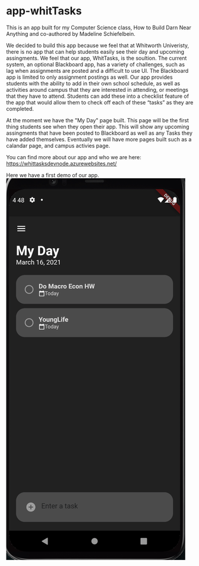 # app-whitTasks

This is an app built for my Computer Science class, How to Build Darn Near Anything and co-authored by Madeline Schiefelbein.

We decided to build this app because we feel that at Whitworth Univeristy, there is no app that can help students easily see their day and upcoming assingments. We feel that our app, WhitTasks, is the soultion. The current system, an optional Blackboard app, has a variety of challenges, such as lag when assignments are posted and a difficult to use UI. The Blackboard app is limited to only assignment postings as well. Our app provides students with the ability to add in their own school schedule, as well as activities around campus that they are interested in attending, or meetings that they have to attend. Students can add these into a checklist feature of the app that would allow them to check off each of these “tasks” as they are completed.

At the moment we have the "My Day" page built. This page will be the first thing students see when they open their app. This will show any upcoming assingments that have been posted to Blackboard as well as any Tasks they have added themselves. Eventually we will have more pages built such as a calandar page, and campus activies page.

You can find more about our app and who we are here: https://whittasksdevnode.azurewebsites.net/

Here we have a first demo of our app.
![Here is Demo Number 1 of WhitTasks](Demo1.gif)
